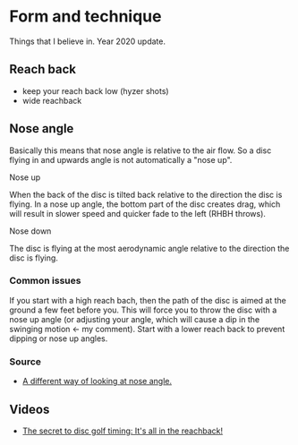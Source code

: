 # Form and technique

Things that I believe in. Year 2020 update.

## Reach back

- keep your reach back low (hyzer shots)
- wide reachback


## Nose angle

Basically this means that nose angle is relative to the air flow. So a disc flying in and upwards angle is not automatically a "nose up".

Nose up

When the back of the disc is tilted back relative to the direction the disc is flying. In a nose up angle, the bottom part of the disc creates drag, which will result in slower speed and quicker fade to the left (RHBH throws).

Nose down

The disc is flying at the most aerodynamic angle relative to the direction the disc is flying.

### Common issues

If you start with a high reach bach, then the path of the disc is aimed at the ground a few feet before you. This will force you to throw the disc with a nose up angle (or adjusting your angle, which will cause a dip in the swinging motion <- my comment). Start with a lower reach back to prevent dipping or nose up angles.

### Source

- [A different way of looking at nose angle.](https://youtu.be/-DE455cUrIU)

## Videos

- [The secret to disc golf timing: It's all in the reachback!](https://youtu.be/8p-d0do3t9s)
